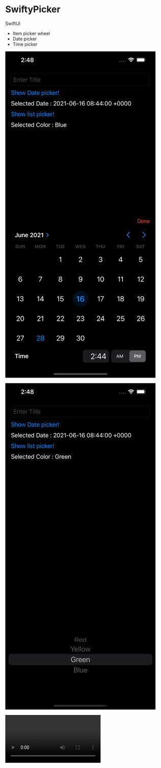 # SwiftyPicker

SwiftUI 

- Item picker wheel
- Date picker  
- Time picker 


![Date picker](https://github.com/sourov2008/SwiftyPicker/blob/main/Simulator%20Screen%20Shot%20-%20iPhone%2012%20Pro%20Max%20-%202021-06-28%20at%2014.48.20.png)

![Item picker](https://github.com/sourov2008/SwiftyPicker/blob/main/Simulator%20Screen%20Shot%20-%20iPhone%2012%20Pro%20Max%20-%202021-06-28%20at%2014.48.31.png)

![Item picker](https://github.com/sourov2008/SwiftyPicker/blob/main/Screen%20Recording%202021-06-28%20at%202.45.18%20PM.mov)
